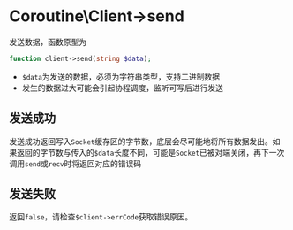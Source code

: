 # Coroutine\Client->send

发送数据，函数原型为
```php
function client->send(string $data);
```

* `$data`为发送的数据，必须为字符串类型，支持二进制数据
* 发生的数据过大可能会引起协程调度，监听可写后进行发送

发送成功
----
发送成功返回写入`Socket`缓存区的字节数，底层会尽可能地将所有数据发出。如果返回的字节数与传入的`$data`长度不同，可能是`Socket`已被对端关闭，再下一次调用`send`或`recv`时将返回对应的错误码

发送失败
---
返回`false`，请检查`$client->errCode`获取错误原因。
